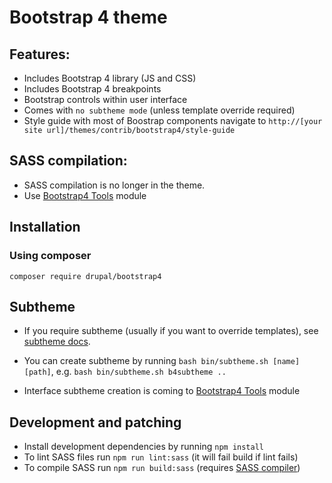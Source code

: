 # Bootstrap 4 theme

## Features:

* Includes Bootstrap 4 library (JS and CSS)
* Includes Bootstrap 4 breakpoints
* Bootstrap controls within user interface
* Comes with `no subtheme mode` (unless template override required)
* Style guide with most of Boostrap components navigate to `http://[your site url]/themes/contrib/bootstrap4/style-guide`

## SASS compilation:

* SASS compilation is no longer in the theme.
* Use [Bootstrap4 Tools](https://www.drupal.org/project/bootstrap4_tools) module

## Installation

### Using composer

`composer require drupal/bootstrap4`

## Subtheme

* If you require subtheme (usually if you want to override templates), 
    see [subtheme docs](_SUBTHEME/README.md).

* You can create subtheme by running `bash bin/subtheme.sh [name] [path]`,
    e.g. `bash bin/subtheme.sh b4subtheme ..`

* Interface subtheme creation is coming to [Bootstrap4 Tools](https://www.drupal.org/project/bootstrap4_tools) module

## Development and patching

- Install development dependencies by running `npm install`
- To lint SASS files run `npm run lint:sass` (it will fail build if lint fails)
- To compile SASS run `npm run build:sass` (requires [SASS compiler](https://sass-lang.com/install))
